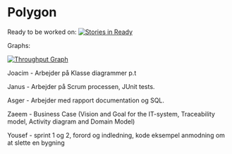 # Polygon
Ready to be worked on:
[![Stories in Ready](https://badge.waffle.io/you7inho/Polygon.png?label=ready&title=Ready)](http://waffle.io/you7inho/Polygon)

Graphs: 

[![Throughput Graph](https://graphs.waffle.io/you7inho/Polygon/throughput.svg)](https://waffle.io/you7inho/Polygon/metrics/throughput) 

Joacim - Arbejder på Klasse diagrammer p.t

Janus - Arbejder på Scrum processen, JUnit tests.

Asger - Arbejder med rapport documentation og SQL.

Zaeem - Business Case (Vision and Goal for the IT-system, Traceability model, Activity diagram and Domain Model)

Yousef - sprint 1 og 2, forord og indledning, kode eksempel anmodning om at slette en bygning